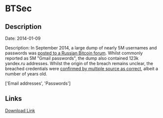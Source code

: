 # BTSec

## Description

Date: 2014-01-09

Description:
In September 2014, a large dump of nearly 5M usernames and passwords was <a href="https://forum.btcsec.com/index.php?/topic/9426-gmail-meniai-parol/" target="_blank" rel="noopener">posted to a Russian Bitcoin forum</a>. Whilst commonly reported as 5M &quot;Gmail passwords&quot;, the dump also contained 123k yandex.ru addresses. Whilst the origin of the breach remains unclear, the breached credentials were <a href="http://web.archive.org/web/20140910190920/http://www.reddit.com/r/netsec/comments/2fz13q/5_millions_of_gmail_passwords_leaked_rus_most/" target="_blank" rel="noopener">confirmed by multiple source as correct</a>, albeit a number of years old.


['Email addresses', 'Passwords']

## Links

[Download Link](https://link-to.net/1229997/368.8183682964954/dynamic/?r=Zm9ydW0uYnRjc2VjLmNvbQ==)